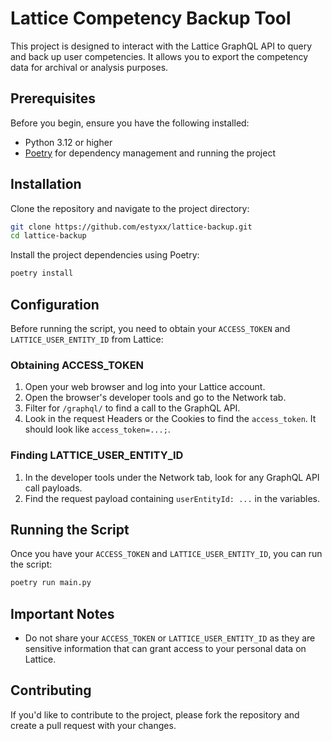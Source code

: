 # Lattice Competency Backup Tool

This project is designed to interact with the Lattice GraphQL API to query and back up user competencies. It allows you to export the competency data for archival or analysis purposes.

## Prerequisites

Before you begin, ensure you have the following installed:

- Python 3.12 or higher
- [Poetry](https://python-poetry.org/docs/#installation) for dependency management and running the project

## Installation

Clone the repository and navigate to the project directory:

```bash
git clone https://github.com/estyxx/lattice-backup.git
cd lattice-backup
```

Install the project dependencies using Poetry:

```bash
poetry install
```

## Configuration

Before running the script, you need to obtain your `ACCESS_TOKEN` and `LATTICE_USER_ENTITY_ID` from Lattice:

### Obtaining ACCESS_TOKEN

1. Open your web browser and log into your Lattice account.
2. Open the browser's developer tools and go to the Network tab.
3. Filter for `/graphql/` to find a call to the GraphQL API.
4. Look in the request Headers or the Cookies to find the `access_token`. It should look like `access_token=...;`.

### Finding LATTICE_USER_ENTITY_ID

1. In the developer tools under the Network tab, look for any GraphQL API call payloads.
2. Find the request payload containing `userEntityId: ...` in the variables.

## Running the Script

Once you have your `ACCESS_TOKEN` and `LATTICE_USER_ENTITY_ID`, you can run the script:

```bash
poetry run main.py
```

## Important Notes

- Do not share your `ACCESS_TOKEN` or `LATTICE_USER_ENTITY_ID` as they are sensitive information that can grant access to your personal data on Lattice.

## Contributing

If you'd like to contribute to the project, please fork the repository and create a pull request with your changes.
